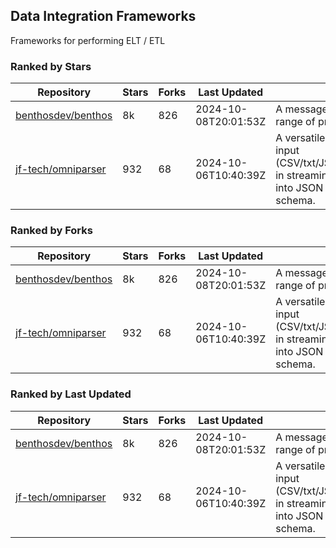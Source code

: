 ## Data Integration Frameworks

Frameworks for performing ELT / ETL

### Ranked by Stars

| Repository | Stars | Forks | Last Updated | Description | 
|------------|-------|-------|--------------|-------------|
| [benthosdev/benthos](https://github.com/benthosdev/benthos) | 8k | 826 | 2024-10-08T20:01:53Z |  A message streaming bridge between a range of protocols. |
| [jf-tech/omniparser](https://github.com/jf-tech/omniparser) | 932 | 68 | 2024-10-06T10:40:39Z |  A versatile ETL library that parses text input (CSV/txt/JSON/XML/EDI/X12/EDIFACT/etc) in streaming fashion and transforms data into JSON output using data-driven schema. |

### Ranked by Forks

| Repository | Stars | Forks | Last Updated | Description | 
|------------|-------|-------|--------------|-------------|
| [benthosdev/benthos](https://github.com/benthosdev/benthos) | 8k | 826 | 2024-10-08T20:01:53Z |  A message streaming bridge between a range of protocols. |
| [jf-tech/omniparser](https://github.com/jf-tech/omniparser) | 932 | 68 | 2024-10-06T10:40:39Z |  A versatile ETL library that parses text input (CSV/txt/JSON/XML/EDI/X12/EDIFACT/etc) in streaming fashion and transforms data into JSON output using data-driven schema. |

### Ranked by Last Updated

| Repository | Stars | Forks | Last Updated | Description | 
|------------|-------|-------|--------------|-------------|
| [benthosdev/benthos](https://github.com/benthosdev/benthos) | 8k | 826 | 2024-10-08T20:01:53Z |  A message streaming bridge between a range of protocols. |
| [jf-tech/omniparser](https://github.com/jf-tech/omniparser) | 932 | 68 | 2024-10-06T10:40:39Z |  A versatile ETL library that parses text input (CSV/txt/JSON/XML/EDI/X12/EDIFACT/etc) in streaming fashion and transforms data into JSON output using data-driven schema. |

